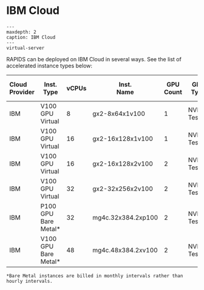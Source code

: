 # IBM Cloud

```{toctree}
---
maxdepth: 2
caption: IBM Cloud
---
virtual-server
```

RAPIDS can be deployed on IBM Cloud in several ways. See the
list of accelerated instance types below:

| Cloud <br> Provider | Inst. <br> Type       | vCPUs | Inst. <br> Name    | GPU <br> Count | GPU <br> Type | xGPU <br> RAM | xGPU <br> RAM Total |
| :------------------ | --------------------- | ----- | ------------------ | -------------- | ------------- | ------------- | ------------------: |
| IBM                 | V100 GPU Virtual      | 8     | gx2-8x64x1v100     | 1              | NVIDIA Tesla  | 16 (GB)       |             64 (GB) |
| IBM                 | V100 GPU Virtual      | 16    | gx2-16x128x1v100   | 1              | NVIDIA Tesla  | 16 (GB)       |            128 (GB) |
| IBM                 | V100 GPU Virtual      | 16    | gx2-16x128x2v100   | 2              | NVIDIA Tesla  | 16 (GB)       |            128 (GB) |
| IBM                 | V100 GPU Virtual      | 32    | gx2-32x256x2v100   | 2              | NVIDIA Tesla  | 16 (GB)       |            256 (GB) |
| IBM                 | P100 GPU Bare Metal\* | 32    | mg4c.32x384.2xp100 | 2              | NVIDIA Tesla  | 16 (GB)       |            384 (GB) |
| IBM                 | V100 GPU Bare Metal\* | 48    | mg4c.48x384.2xv100 | 2              | NVIDIA Tesla  | 16 (GB)       |            384 (GB) |

```{warning}
*Bare Metal instances are billed in monthly intervals rather than hourly intervals.
```

